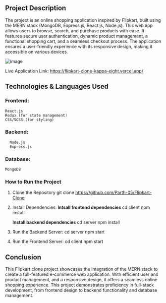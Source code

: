## Project Description
The project is an online shopping application inspired by Flipkart, built using the MERN stack (MongoDB, Express.js, React.js, Node.js). This web app allows users to browse, search, and purchase products with ease. It features secure user authentication, dynamic product management, a functional shopping cart, and a seamless checkout process. The application ensures a user-friendly experience with its responsive design, making it accessible on various devices.

![image](https://github.com/user-attachments/assets/4db78896-d79e-49b1-94f9-f4d67bfac0a8)

Live Application Link: https://flipkart-clone-kappa-eight.vercel.app/

## Technologies & Languages Used
### Frontend:
    React.js
    Redux (for state management)
    CSS/SCSS (for styling)

###  Backend:
      Node.js
      Express.js

### Database:
    MongoDB

### How to Run the Project
1. Clone the Repository
   git clone https://github.com/Parth-05/Flipkart-Clone

2. Install Dependencies:
   **Intsall frontend dependencies**
   cd client
   npm install

   **Install backend dependencies**
   cd server
   npm install

3. Run the Backend Server:
   cd server
   npm start

4. Run the Frontend Server:
   cd client
   npm start

## Conclusion
This Flipkart clone project showcases the integration of the MERN stack to create a full-featured e-commerce web application. With efficient user and product management, and a responsive design, it offers a seamless online shopping experience. This project demonstrates proficiency in full-stack development, from frontend design to backend functionality and database management.

